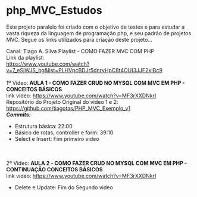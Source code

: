 # php_MVC_Estudos
<p>Este projeto paralelo foi criado com o objetivo de testes e para estudar a vasta riqueza da linguagem de programação php, 
e seu padrão de projetos MVC. Segue os links utilizados para criação deste projeto... </p>

Canal: Tiago A. Silva Playlist - COMO FAZER MVC COM PHP<br> Link da playlist:<br>https://www.youtube.com/watch?v=7_eSjWJS_bg&list=PLHVpcBDJr5dnryHpC8t4OUI3JJF2xIBc9<br><br>
1º Video: **AULA 1 - COMO FAZER CRUD NO MYSQL COM MVC EM PHP - CONCEITOS BÁSICOS**<br>
link video: https://www.youtube.com/watch?v=MF3rXXDNkrI<br>
Repositório do Projeto Original do video 1 e 2:
https://github.com/tiagotas/PHP_MVC_Exemplo_v1<br>
***Commits:***
- Estrutura básica: 22:00
- Básico de rotas, controller e form: 39:10
- Select e Insert: Fim primeiro video<br><br><br>

2º Video: **AULA 2 - COMO FAZER CRUD NO MYSQL COM MVC EM PHP - CONTINUAÇÃO CONCEITOS BÁSICOS**<br>
link video: https://www.youtube.com/watch?v=MF3rXXDNkrI
- Delete e Update: Fim do Segundo video
